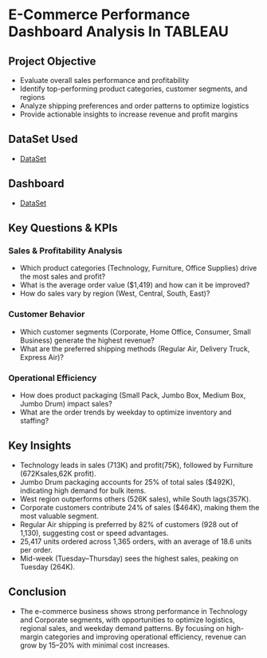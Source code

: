 # E-Commerce Performance Dashboard Analysis In TABLEAU

## Project Objective
- Evaluate overall sales performance and profitability
- Identify top-performing product categories, customer segments, and regions
- Analyze shipping preferences and order patterns to optimize logistics
- Provide actionable insights to increase revenue and profit margins

## DataSet Used
- <a href="">DataSet</a>

## Dashboard
- <a href="">DataSet</a>

## Key Questions & KPIs
### Sales & Profitability Analysis
- Which product categories (Technology, Furniture, Office Supplies) drive the most sales and profit?
- What is the average order value ($1,419) and how can it be improved?
- How do sales vary by region (West, Central, South, East)?

### Customer Behavior
- Which customer segments (Corporate, Home Office, Consumer, Small Business) generate the highest revenue?
- What are the preferred shipping methods (Regular Air, Delivery Truck, Express Air)?

### Operational Efficiency
- How does product packaging (Small Pack, Jumbo Box, Medium Box, Jumbo Drum) impact sales?
- What are the order trends by weekday to optimize inventory and staffing?

## Key Insights
- Technology leads in sales (713K) and profit(75K), followed by Furniture (672Ksales,62K profit).
- Jumbo Drum packaging accounts for 25% of total sales ($492K), indicating high demand for bulk items.
- West region outperforms others (526K sales), while South lags(357K).
- Corporate customers contribute 24% of sales ($464K), making them the most valuable segment.
- Regular Air shipping is preferred by 82% of customers (928 out of 1,130), suggesting cost or speed advantages.
- 25,417 units ordered across 1,365 orders, with an average of 18.6 units per order.
- Mid-week (Tuesday–Thursday) sees the highest sales, peaking on Tuesday (264K).

## Conclusion
- The e-commerce business shows strong performance in Technology and Corporate segments, with opportunities to optimize logistics, regional sales, and weekday demand patterns. By focusing on high-margin categories and improving operational efficiency, revenue can grow by 15–20% with minimal cost increases.
